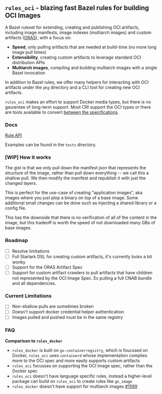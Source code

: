 ## `rules_oci` - blazing fast Bazel rules for building OCI Images

A Bazel ruleset for extending, creating and publishing OCI artifacts, including image
manifests, image indexes (multiarch images) and custom artifacts
([ORAS](https://github.com/oras-project)), with a focus on:
* **Speed**, only pulling artifacts that are needed at build-time (no more long image pull times)
* **Extensibility**, creating custom artifacts to leverage standard OCI distribution
  APIs
* **Multiarch images**, compiling and building multiarch images with a single Bazel invocation

In addition to Bazel rules, we offer many helpers for interacting with OCI
artifacts under the `pkg` directory and a CLI tool for creating new OCI
artifacts.

`rules_oci` makes an effort to support Docker media types, but there is no
gaurentee of long-term support. Most CRI support the OCI types or there are
tools available to convert [between the
specifications](https://github.com/opencontainers/image-spec/blob/v1.0.2/conversion.md).

### Docs

[Rule API](docs/docs.md)

Examples can be found in the `tests` directory.

### [WIP] How it works

The gist is that we only pull down the manifest json that represents the
structure of the image, rather than pull down everything -- we call this a shallow
pull. We then modify the manifest and republish it with just the changed layers.

This is perfect for the use-case of creating "application images", aka images
where you just plop a binary on top of a base image. Some additional small
changes can be done such as injecting a shared library or a config file.

This has the downside that there is no verification of all of the content
in the image, but this tradeoff is worth the speed of not downloaded many GBs of
base images.

### Roadmap
* [ ] Resolve limitations
* [ ] Full Starlark DSL for creating custom artifacts, it's currently looks
  a bit wonky
* [ ] Support for the ORAS Artifact Spec
* [ ] Support for custom artifact crawlers to pull artifacts that have children
not represented by the OCI Image Spec. Ex pulling a full CNAB bundle and all
dependencies.

### Current Limitations
* [ ] Non-shallow pulls are sometimes broken
* [ ] Doesn't support docker credential helper authentication
* [ ] Images pulled and pushed must be in the same registry

### FAQ

**Comparison to `rules_docker`**
* `rules_docker` is built on `go-containerregistry`, which is foucssed on Docker,
  `rules_oci` uses `containerd` whose implementation complies more to the OCI spec
  and more easily supports custom artifacts
* `rules_oci` focusses on supporting the OCI Image spec, rather than the Docker
  spec
* `rules_oci` doesn't have language specific rules, instead a higher-level
  package can build on `rules_oci` to create rules like `go_image`
* `rules_docker` doesn't have support for multiarch images [#1599](https://github.com/bazelbuild/rules_docker/issues/1599)

